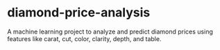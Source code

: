 # diamond-price-analysis
A machine learning project to analyze and predict diamond prices using features like carat, cut, color, clarity, depth, and table.
